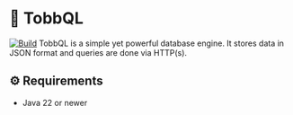 # 📂 TobbQL
[![Build](https://github.com/JWeinelt/TobbQL/actions/workflows/gradle.yml/badge.svg)](https://github.com/JWeinelt/TobbQL/actions/workflows/gradle.yml)
TobbQL is a simple yet powerful database engine. It stores data in JSON format and queries are done via HTTP(s).

## ⚙ Requirements
- Java 22 or newer
